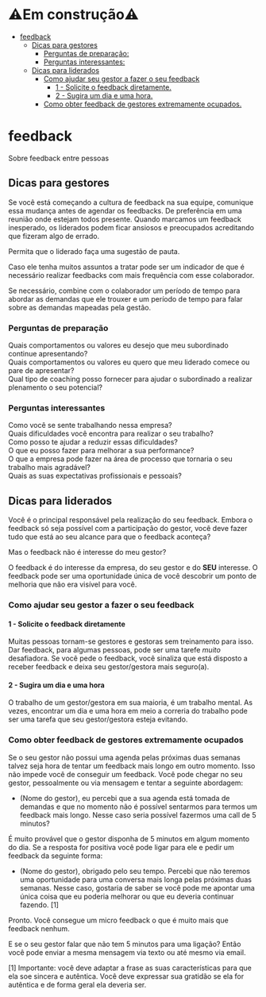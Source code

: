 # ⚠️Em construção⚠️

   * [feedback](#feedback)
      * [Dicas para gestores](#dicas-para-gestores)
         * [Perguntas de preparação:](#perguntas-de-preparação)
         * [Perguntas interessantes:](#perguntas-interessantes)
      * [Dicas para liderados](#dicas-para-liderados)
         * [Como ajudar seu gestor a fazer o seu feedback](#como-ajudar-seu-gestor-a-fazer-o-seu-feedback)
            * [1 - Solicite o feedback diretamente.](#1---solicite-o-feedback-diretamente)
            * [2 - Sugira um dia e uma hora.](#2---sugira-um-dia-e-uma-hora)
         * [Como obter feedback de gestores extremamente ocupados.](#como-obter-feedback-de-gestores-extremamente-ocupados)
# feedback
Sobre feedback entre pessoas

## Dicas para gestores

Se você está começando a cultura de feedback na sua equipe,  comunique essa mudança antes de agendar os feedbacks. De preferência em uma reunião onde estejam todos presente. Quando marcamos um feedback inesperado, os liderados podem ficar ansiosos e preocupados acreditando que fizeram algo de errado. 

Permita que o liderado faça uma sugestão de pauta. 

Caso ele tenha muitos assuntos a tratar pode ser um indicador de que é necessário realizar feedbacks com mais frequência
com esse colaborador.

Se necessário, combine com o colaborador um período de tempo para abordar as demandas
que ele trouxer e um período de tempo para falar sobre as demandas mapeadas pela gestão.

### Perguntas de preparação

Quais comportamentos ou valores eu desejo que meu subordinado continue apresentando?<br>
Quais comportamentos ou valores eu quero que meu liderado comece ou pare de apresentar?<br>
Qual tipo de coaching posso fornecer para ajudar o subordinado a realizar plenamento o seu potencial?<br>

### Perguntas interessantes

Como você se sente trabalhando nessa empresa?<br>
Quais dificuldades você encontra para realizar o seu trabalho?<br>
Como posso te ajudar a reduzir essas dificuldades?<br>
O que eu posso fazer para melhorar a sua performance?<br>
O que a empresa pode fazer na área de processo que tornaria o seu trabalho mais agradável?<br>
Quais as suas expectativas profissionais e pessoais?<br>

## Dicas para liderados
Você é o principal responsável pela realização do seu feedback. Embora o feedback só seja possível com a participação do gestor, você deve fazer tudo que está ao seu alcance para que o feedback aconteça?

Mas o feedback não é interesse do meu gestor?

O feedback é do interesse da empresa, do seu gestor e do **SEU** interesse. O feedback pode ser uma oportunidade única de você
descobrir um ponto de melhoria que não era visível para você. 

### Como ajudar seu gestor a fazer o seu feedback

#### 1 - Solicite o feedback diretamente
Muitas pessoas tornam-se gestores e gestoras sem treinamento para isso. Dar feedback, para algumas pessoas, pode ser uma tarefe *muito* desafiadora. Se você pede o feedback, você sinaliza que está disposto a receber feedback e deixa seu gestor/gestora mais seguro(a).

#### 2 - Sugira um dia e uma hora

O trabalho de um gestor/gestora em sua maioria, é um trabalho mental. As vezes, encontrar um dia e uma hora em meio a correria do trabalho pode ser uma tarefa que seu gestor/gestora esteja evitando.

### Como obter feedback de gestores extremamente ocupados

Se o seu gestor não possui uma agenda pelas próximas duas semanas talvez seja hora de tentar um feedback mais longo em outro momento. Isso não impede você de conseguir um feedback. Você pode chegar no seu gestor, pessoalmente ou via mensagem e tentar a seguinte abordagem:
- (Nome do gestor), eu percebi que a sua agenda está tomada de demandas e que no momento não é possível sentarmos para termos um feedback mais longo. Nesse caso seria possível fazermos uma call de 5 minutos?

É muito provável que o gestor disponha de 5 minutos em algum momento do dia. Se a resposta for positiva você pode ligar para ele e pedir um feedback da seguinte forma:
- (Nome do gestor), obrigado pelo seu tempo. Percebi que não teremos uma oportunidade para uma conversa mais longa pelas próximas duas semanas. Nesse caso, gostaria de saber se você pode me apontar uma única coisa que eu poderia melhorar ou que eu deveria continuar fazendo. [1]

Pronto. Você consegue um micro feedback o que é muito mais que feedback nenhum. 

E se o seu gestor falar que não tem 5 minutos para uma ligação? Então você pode enviar a mesma mensagem via texto ou até mesmo via email.

[1] Importante: você deve adaptar a frase as suas características para que ela soe sincera e autêntica. Você deve expressar sua gratidão se ela for autêntica e de forma geral ela deveria ser. 
